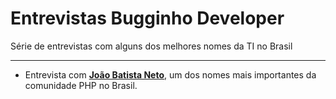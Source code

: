 # Entrevistas Bugginho Developer
Série de entrevistas com alguns dos melhores nomes da TI no Brasil

---

* Entrevista com [**João Batista Neto**][1], um dos nomes mais importantes da comunidade PHP no Brasil.

  [1]: https://github.com/BugginhoDeveloper/entrevistas/blob/master/joao-batista-neto.md
